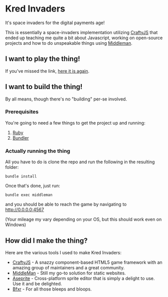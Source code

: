 # Kred Invaders

It's space invaders for the digital payments age!

This is essentially a space-invaders implementation utilizing [CraftyJS](http://craftyjs.com/) that ended up teaching me quite a bit about Javascript, working on open-source projects and how to do unspeakable things using [Middleman](https://middlemanapp.com/).

## I want to play the thing!
If you've missed the link, [here it is again](http://grozen.github.io/kred-invaders/).

## I want to build the thing!
By all means, though there's no "building" per-se involved.

### Prerequisites
You're going to need a few things to get the project up and running:

1. [Ruby](https://www.ruby-lang.org/en/)
2. [Bundler](http://bundler.io/)

### Actually running the thing
All you have to do is clone the repo and run the following in the resulting folder:

```
bundle install
```

Once that's done, just run:

```
bundle exec middleman
```

and you should be able to reach the game by navigating to http://0.0.0.0:4567

(Your mileage my vary depending on your OS, but this should work even on Windows)

## How did I make the thing?
Here are the various tools I used to make Kred Invaders:

* [CraftyJS](http://craftyjs.com/) - A snazzy component-based HTML5 game framework with an amazing group of maintainers and a great community.
* [MiddleMan](https://middlemanapp.com/) - Still my go-to solution for static websites.
* [Aseprite](http://www.aseprite.org/) - Cross-platform sprite editor that is simply a delight to use. Use it and be delighted.
* [Bfxr](http://www.bfxr.net/) - For all those bleeps and bloops.